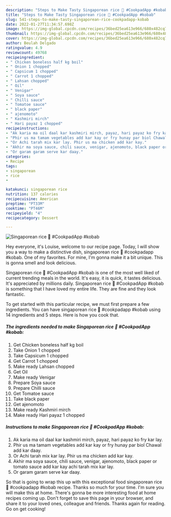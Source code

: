 ```yaml
---
description: "Steps to Make Tasty Singaporean rice 🍛 #CookpadApp #kobab"
title: "Steps to Make Tasty Singaporean rice 🍛 #CookpadApp #kobab"
slug: 541-steps-to-make-tasty-singaporean-rice-cookpadapp-kobab
date: 2022-01-27T11:34:57.698Z
image: https://img-global.cpcdn.com/recipes/36bed25ea613e966/680x482cq70/singaporean-rice-cookpadapp-kobab-recipe-main-photo.jpg
thumbnail: https://img-global.cpcdn.com/recipes/36bed25ea613e966/680x482cq70/singaporean-rice-cookpadapp-kobab-recipe-main-photo.jpg
cover: https://img-global.cpcdn.com/recipes/36bed25ea613e966/680x482cq70/singaporean-rice-cookpadapp-kobab-recipe-main-photo.jpg
author: Beulah Delgado
ratingvalue: 4.9
reviewcount: 49768
recipeingredient:
- " Chicken boneless half kg boil"
- " Onion 1 chopped"
- " Capsicum 1 chopped"
- " Carrot 1 chopped"
- " Lahsan chopped"
- " Oil"
- " Venigar"
- " Soya sauce"
- " Chilli sauce"
- " Tomatoe sauce"
- " black paper"
- " ajenomoto"
- " Kashmiri mirch"
- " Hari payaz 1 chopped"
recipeinstructions:
- "Ak karia ma oil daal kar kashmiri mirch, payaz, hari payaz ko fry kar lay."
- "Phir us ma tamam vegetables add kar kay or fry hunay par biol Chawal add kar daay."
- "Or Achi tarah mix kar lay. Phir us ma chicken add kar kay."
- "Akhir ma soya sauce, chili sauce, venigar, ajenomoto, black paper or tomato sauce add kar kay achi tarah mix kar lay."
- "Or garam garam serve kar daay."
categories:
- Recipe
tags:
- singaporean
- rice
- 

katakunci: singaporean rice  
nutrition: 137 calories
recipecuisine: American
preptime: "PT33M"
cooktime: "PT46M"
recipeyield: "4"
recipecategory: Dessert

---
```



![Singaporean rice 🍛 #CookpadApp #kobab](https://img-global.cpcdn.com/recipes/36bed25ea613e966/680x482cq70/singaporean-rice-cookpadapp-kobab-recipe-main-photo.jpg)

Hey everyone, it's Louise, welcome to our recipe page. Today, I will show you a way to make a distinctive dish, singaporean rice 🍛 #cookpadapp #kobab. One of my favorites. For mine, I'm gonna make it a bit unique. This is gonna smell and look delicious.



Singaporean rice 🍛 #CookpadApp #kobab is one of the most well liked of current trending meals in the world. It's easy, it is quick, it tastes delicious. It's appreciated by millions daily. Singaporean rice 🍛 #CookpadApp #kobab is something that I have loved my entire life. They are fine and they look fantastic.


To get started with this particular recipe, we must first prepare a few ingredients. You can have singaporean rice 🍛 #cookpadapp #kobab using 14 ingredients and 5 steps. Here is how you cook that.

<!--inarticleads1-->

##### The ingredients needed to make Singaporean rice 🍛 #CookpadApp #kobab:

1. Get  Chicken boneless half kg boil
1. Take  Onion 1 chopped
1. Take  Capsicum 1 chopped
1. Get  Carrot 1 chopped
1. Make ready  Lahsan chopped
1. Get  Oil
1. Make ready  Venigar
1. Prepare  Soya sauce
1. Prepare  Chilli sauce
1. Get  Tomatoe sauce
1. Take  black paper
1. Get  ajenomoto
1. Make ready  Kashmiri mirch
1. Make ready  Hari payaz 1 chopped




<!--inarticleads2-->

##### Instructions to make Singaporean rice 🍛 #CookpadApp #kobab:

1. Ak karia ma oil daal kar kashmiri mirch, payaz, hari payaz ko fry kar lay.
1. Phir us ma tamam vegetables add kar kay or fry hunay par biol Chawal add kar daay.
1. Or Achi tarah mix kar lay. Phir us ma chicken add kar kay.
1. Akhir ma soya sauce, chili sauce, venigar, ajenomoto, black paper or tomato sauce add kar kay achi tarah mix kar lay.
1. Or garam garam serve kar daay.




So that is going to wrap this up with this exceptional food singaporean rice 🍛 #cookpadapp #kobab recipe. Thanks so much for your time. I'm sure you will make this at home. There's gonna be more interesting food at home recipes coming up. Don't forget to save this page in your browser, and share it to your loved ones, colleague and friends. Thanks again for reading. Go on get cooking!
